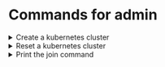 # Commands for admin

<details>
  <summary>Create a kubernetes cluster</summary>
  
  ```python
  sudo kubeadm init --apiserver-advertise-address=xxx.xxx.xx.xx --pod-network-cidr=xxx.xxx.0.0/16
  ```
</details>


<details>
  <summary>Reset a kubernetes cluster</summary>
  
  ```python
  sudo kubeadm reset
  ```
</details>

<details>
  <summary>Print the join command</summary>
  
  ```python
  kubeadm token create --print-join-command
  ```
</details>

